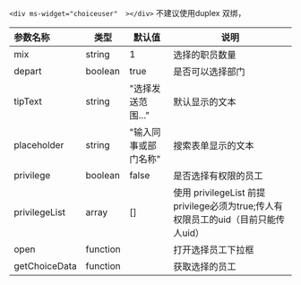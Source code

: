 `<div ms-widget="choiceuser"  ></div>`
不建议使用duplex 双绑，

| 参数名称  |     类型|  默认值  |说明     |
| :--------  |  ------- | ------| -------- |
|mix      | string| 1 | 选择的职员数量|
|depart| boolean| true | 是否可以选择部门|
|tipText|string|"选择发送范围…"|默认显示的文本|
|placeholder|string|"输入同事或部门名称"|搜索表单显示的文本|
|privilege| boolean|false |是否选择有权限的员工 |
|privilegeList| array|[]| 使用 privilegeList 前提 privilege必须为true;传人有权限员工的uid（目前只能传人uid）|
|open| function|  | 打开选择员工下拉框 |
|getChoiceData| function| |获取选择的员工 |


